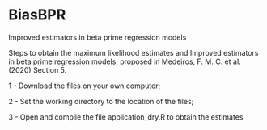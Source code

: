 # BiasBPR
Improved estimators in beta prime regression models

Steps to obtain the maximum likelihood estimates and Improved estimators in beta prime regression models, proposed in Medeiros, F. M. C. et al. (2020) Section 5.

1 - Download the files on your own computer;

2 - Set the working directory to the location of the files;

3 - Open and compile the file application_dry.R to obtain the estimates
